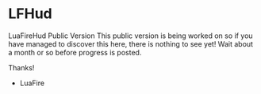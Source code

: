 # LFHud
LuaFireHud Public Version
This public version is being worked on so if you have managed to discover this here, there is nothing to see yet! Wait about a month or so before progress is posted.


Thanks!
- LuaFire
